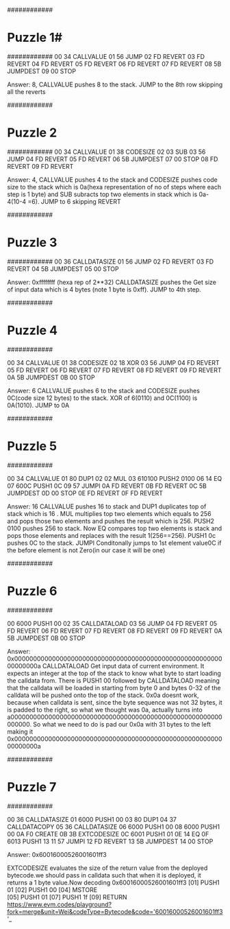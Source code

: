 ############
# Puzzle 1#
############
00      34      CALLVALUE
01      56      JUMP
02      FD      REVERT
03      FD      REVERT
04      FD      REVERT
05      FD      REVERT
06      FD      REVERT
07      FD      REVERT
08      5B      JUMPDEST
09      00      STOP

Answer: 
8, CALLVALUE pushes 8 to the stack. JUMP to the 8th row skipping all the reverts


############
# Puzzle 2 #
############
00      34      CALLVALUE
01      38      CODESIZE
02      03      SUB
03      56      JUMP
04      FD      REVERT
05      FD      REVERT
06      5B      JUMPDEST
07      00      STOP
08      FD      REVERT
09      FD      REVERT

Answer:
4, CALLVALUE pushes 4 to the stack and CODESIZE pushes code size to the stack which is 0a(hexa representation of no of steps where each step is  1 byte) and SUB subracts top two elements in stack which is 0a-4(10-4 =6). JUMP to 6 skipping REVERT

############
# Puzzle 3 #
############
00      36      CALLDATASIZE
01      56      JUMP
02      FD      REVERT
03      FD      REVERT
04      5B      JUMPDEST
05      00      STOP

Answer:
0xffffffff (hexa rep of 2**32)
CALLDATASIZE pushes the Get size of input data which is 4 bytes (note 1 byte is 0xff). JUMP to 4th step.


############
# Puzzle 4 #
############

00      34      CALLVALUE
01      38      CODESIZE
02      18      XOR
03      56      JUMP
04      FD      REVERT
05      FD      REVERT
06      FD      REVERT
07      FD      REVERT
08      FD      REVERT
09      FD      REVERT
0A      5B      JUMPDEST
0B      00      STOP


Answer:
6
CALLVALUE pushes 6 to the stack and CODESIZE pushes 0C(code size 12 bytes) to the stack. XOR of 6(0110) and 0C(1100) is 0A(1010). JUMP to 0A


############
# Puzzle 5 #
############

00      34          CALLVALUE
01      80          DUP1
02      02          MUL
03      610100      PUSH2 0100
06      14          EQ
07      600C        PUSH1 0C
09      57          JUMPI
0A      FD          REVERT
0B      FD          REVERT
0C      5B          JUMPDEST
0D      00          STOP
0E      FD          REVERT
0F      FD          REVERT

Answer:
16
CALLVALUE pushes 16 to stack and DUP1 duplicates top of stack which is 16 . MUL multiplies top two elements which equals to 256 and pops those two elements and pushes the result which is 256. PUSH2 0100 pushes 256 to stack. Now EQ compares top two elements is stack and pops those elements and replaces with the result 1(256==256). PUSH1 0c pushes 0C to the stack. JUMPI Conditonally jumps to 1st element value0C if the before element is not Zero(in our case it will be one)

############
# Puzzle 6 #
############

00      6000      PUSH1 00
02      35        CALLDATALOAD
03      56        JUMP
04      FD        REVERT
05      FD        REVERT
06      FD        REVERT
07      FD        REVERT
08      FD        REVERT
09      FD        REVERT
0A      5B        JUMPDEST
0B      00        STOP

Answer:
0x000000000000000000000000000000000000000000000000000000000000000a
CALLDATALOAD Get input data of current environment. It expects an integer at the top of the stack to know what byte to start loading the calldata from. There is PUSH1 00 followed by CALLDATALOAD meaning that the calldata will be loaded in starting from byte 0 and bytes 0-32 of the calldata will be pushed onto the top of the stack. 0x0a doesnt work, because when calldata is sent, since the byte sequence was not 32 bytes, it is padded to the right, so what we thought was 0a, actually turns into a00000000000000000000000000000000000000000000000000000000000000. So what we need to do is pad our 0x0a with 31 bytes to the left making it 0x000000000000000000000000000000000000000000000000000000000000000a

############
# Puzzle 7 #
############

00      36        CALLDATASIZE
01      6000      PUSH1 00
03      80        DUP1
04      37        CALLDATACOPY
05      36        CALLDATASIZE
06      6000      PUSH1 00
08      6000      PUSH1 00
0A      F0        CREATE
0B      3B        EXTCODESIZE
0C      6001      PUSH1 01
0E      14        EQ
0F      6013      PUSH1 13
11      57        JUMPI
12      FD        REVERT
13      5B        JUMPDEST
14      00        STOP

Answer:
0x60016000526001601ff3

EXTCODESIZE evaluates the size of the return value from the deployed bytecode.we should pass in calldata such that when it is deployed, it returns a 1 byte value.Now decoding 0x60016000526001601ff3
[01] 	PUSH1	01
[02]	PUSH1	00
[04]	MSTORE	
[05]	PUSH1	01
[07]	PUSH1	1f
[09]	RETURN	
https://www.evm.codes/playground?fork=merge&unit=Wei&codeType=Bytecode&code='60016000526001601ff3'_


